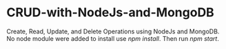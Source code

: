 # CRUD-with-NodeJs-and-MongoDB
Create, Read, Update, and Delete Operations using NodeJs and MongoDB.
No node module were added to install use *npm install*.
Then run *npm start*.
